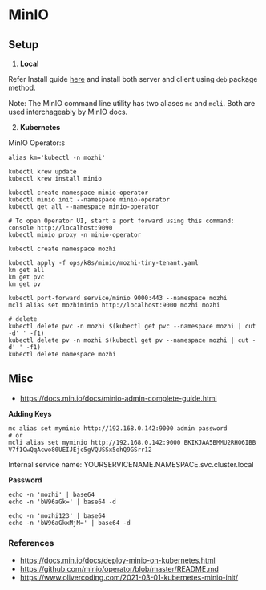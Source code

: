 # MinIO

## Setup

1. **Local**

Refer Install guide [here](https://min.io/download#/linux) and install both server and client using `deb` package method.

Note: The MinIO command line utility  has two aliases `mc` and `mcli`. Both are used interchageably by MinIO docs.

2. **Kubernetes**

MinIO Operator:s

```
alias km='kubectl -n mozhi'

kubectl krew update
kubectl krew install minio

kubectl create namespace minio-operator
kubectl minio init --namespace minio-operator
kubectl get all --namespace minio-operator

# To open Operator UI, start a port forward using this command: console http://localhost:9090
kubectl minio proxy -n minio-operator 

kubectl create namespace mozhi

kubectl apply -f ops/k8s/minio/mozhi-tiny-tenant.yaml
km get all
km get pvc
km get pv

kubectl port-forward service/minio 9000:443 --namespace mozhi
mcli alias set mozhiminio http://localhost:9000 mozhi mozhi

# delete
kubectl delete pvc -n mozhi $(kubectl get pvc --namespace mozhi | cut -d' ' -f1)
kubectl delete pv -n mozhi $(kubectl get pv --namespace mozhi | cut -d' ' -f1)
kubectl delete namespace mozhi

```
## Misc

- https://docs.min.io/docs/minio-admin-complete-guide.html

**Adding Keys**

```
mc alias set myminio http://192.168.0.142:9000 admin password
# or
mcli alias set myminio http://192.168.0.142:9000 BKIKJAA5BMMU2RHO6IBB V7f1CwQqAcwo80UEIJEjc5gVQUSSx5ohQ9GSrr12
```


Internal service name: YOURSERVICENAME.NAMESPACE.svc.cluster.local

**Password**
```
echo -n 'mozhi' | base64
echo -n 'bW96aGk=' | base64 -d

echo -n 'mozhi123' | base64
echo -n 'bW96aGkxMjM=' | base64 -d
```

### References
- https://docs.min.io/docs/deploy-minio-on-kubernetes.html
- https://github.com/minio/operator/blob/master/README.md
- https://www.olivercoding.com/2021-03-01-kubernetes-minio-init/
